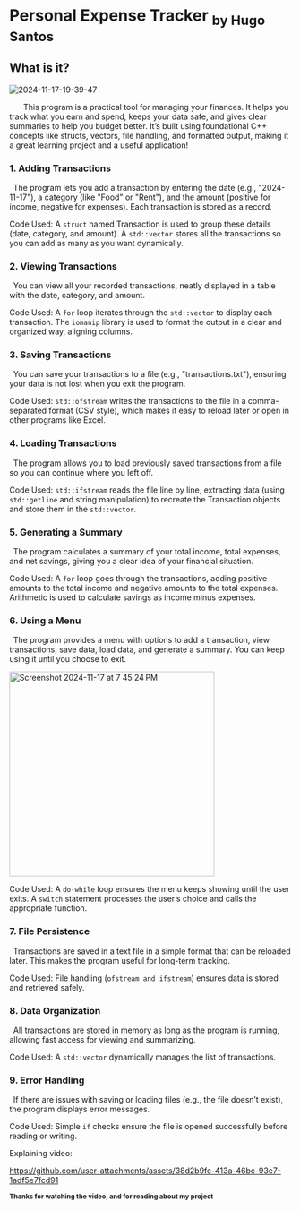 # Personal Expense Tracker <sub>by Hugo Santos</sub>

## What is it?
![2024-11-17-19-39-47](https://github.com/user-attachments/assets/61652917-f4c5-49e5-805d-3bc501530a86)

&ensp;&ensp;&ensp; This program is a practical tool for managing your finances. It helps you track what you earn and spend, keeps your data safe, and gives clear summaries to help you budget better. 
It’s built using foundational C++ concepts like structs, vectors, file handling, and formatted output, making it a great learning project and a useful application!

###  1. Adding Transactions
&ensp;The program lets you add a transaction by entering the date (e.g., "2024-11-17"), a category (like "Food" or "Rent"), and the amount (positive for income, negative for expenses). 
Each transaction is stored as a record.

Code Used:
A ``struct`` named Transaction is used to group these details (date, category, and amount).
A ``std::vector`` stores all the transactions so you can add as many as you want dynamically.

### 2. Viewing Transactions
&ensp;You can view all your recorded transactions, neatly displayed in a table with the date, category, and amount.

Code Used:
A ``for`` loop iterates through the ``std::vector`` to display each transaction.
The ``iomanip`` library is used to format the output in a clear and organized way, aligning columns.

### 3. Saving Transactions
&ensp;You can save your transactions to a file (e.g., "transactions.txt"), ensuring your data is not lost when you exit the program.

Code Used:
``std::ofstream`` writes the transactions to the file in a comma-separated format (CSV style), which makes it easy to reload later or open in other programs like Excel.

### 4. Loading Transactions
&ensp;The program allows you to load previously saved transactions from a file so you can continue where you left off.

Code Used:
``std::ifstream`` reads the file line by line, extracting data (using ``std::getline`` and string manipulation) to recreate the Transaction objects and store them in the ``std::vector``.

### 5. Generating a Summary
&ensp;The program calculates a summary of your total income, total expenses, and net savings, giving you a clear idea of your financial situation.

Code Used:
A ``for`` loop goes through the transactions, adding positive amounts to the total income and negative amounts to the total expenses.
Arithmetic is used to calculate savings as income minus expenses.

### 6. Using a Menu
&ensp;The program provides a menu with options to add a transaction, view transactions, save data, load data, and generate a summary. You can keep using it until you choose to exit.

<img width="366" alt="Screenshot 2024-11-17 at 7 45 24 PM" src="https://github.com/user-attachments/assets/114841de-df32-4863-aef0-e2507b0dbfc3">

Code Used:
A ``do-while`` loop ensures the menu keeps showing until the user exits.
A ``switch`` statement processes the user’s choice and calls the appropriate function.

### 7. File Persistence
&ensp;Transactions are saved in a text file in a simple format that can be reloaded later. This makes the program useful for long-term tracking.

Code Used:
File handling (``ofstream and ifstream``) ensures data is stored and retrieved safely.

### 8. Data Organization
&ensp;All transactions are stored in memory as long as the program is running, allowing fast access for viewing and summarizing.

Code Used:
A ``std::vector`` dynamically manages the list of transactions.

### 9. Error Handling
&ensp;If there are issues with saving or loading files (e.g., the file doesn’t exist), the program displays error messages.

Code Used:
Simple ``if`` checks ensure the file is opened successfully before reading or writing.


Explaining video:

https://github.com/user-attachments/assets/38d2b9fc-413a-46bc-93e7-1adf5e7fcd91

<sub><b>Thanks for watching the video, and for reading about my project</b></sub>
